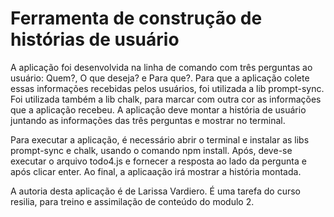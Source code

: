 <h1>Ferramenta de construção de histórias de usuário</h1>

<p>A aplicação foi desenvolvida na linha de comando com três perguntas ao usuário:
Quem?, O que deseja? e Para que?. 
Para que a aplicação colete essas informações recebidas pelos usuários,
foi utilizada a lib prompt-sync. Foi utilizada também a lib chalk, 
para marcar com outra cor as informações que a aplicação recebeu.
A aplicação deve montar a história de usuário juntando as informações das três perguntas e mostrar no terminal.</p>

<p>Para executar a aplicação, é necessário abrir o terminal e instalar as libs prompt-sync e chalk, usando o comando npm install.
Após, deve-se executar o arquivo todo4.js e fornecer a resposta ao lado da pergunta e após clicar enter.
Ao final, a aplicaação irá mostrar a história montada.</p>

<p>A autoria desta aplicação é de Larissa Vardiero. 
É uma tarefa do curso resilia, para treino e assimilação de conteúdo do modulo 2.</p>